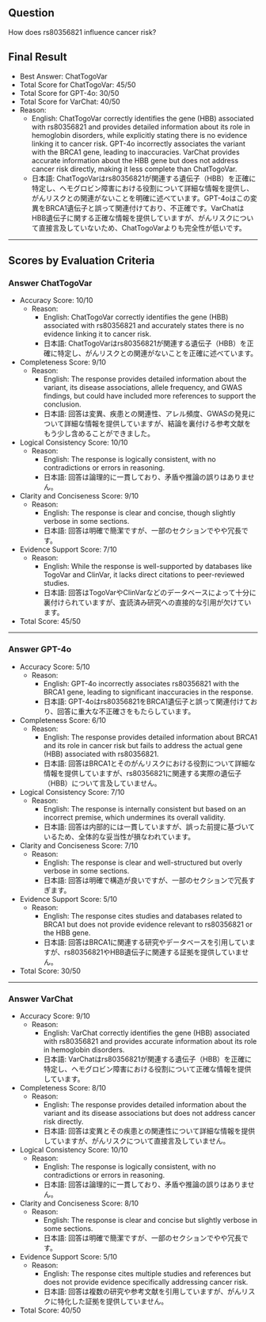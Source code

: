 ## Question

How does rs80356821 influence cancer risk?

## Final Result

- Best Answer: ChatTogoVar
- Total Score for ChatTogoVar: 45/50
- Total Score for GPT-4o: 30/50
- Total Score for VarChat: 40/50
- Reason:
  - English: ChatTogoVar correctly identifies the gene (HBB) associated with rs80356821 and provides detailed information about its role in hemoglobin disorders, while explicitly stating there is no evidence linking it to cancer risk. GPT-4o incorrectly associates the variant with the BRCA1 gene, leading to inaccuracies. VarChat provides accurate information about the HBB gene but does not address cancer risk directly, making it less complete than ChatTogoVar.
  - 日本語: ChatTogoVarはrs80356821が関連する遺伝子（HBB）を正確に特定し、ヘモグロビン障害における役割について詳細な情報を提供し、がんリスクとの関連がないことを明確に述べています。GPT-4oはこの変異をBRCA1遺伝子と誤って関連付けており、不正確です。VarChatはHBB遺伝子に関する正確な情報を提供していますが、がんリスクについて直接言及していないため、ChatTogoVarよりも完全性が低いです。

---

## Scores by Evaluation Criteria

### Answer ChatTogoVar
- Accuracy Score: 10/10
  - Reason: 
    - English: ChatTogoVar correctly identifies the gene (HBB) associated with rs80356821 and accurately states there is no evidence linking it to cancer risk.
    - 日本語: ChatTogoVarはrs80356821が関連する遺伝子（HBB）を正確に特定し、がんリスクとの関連がないことを正確に述べています。
- Completeness Score: 9/10
  - Reason: 
    - English: The response provides detailed information about the variant, its disease associations, allele frequency, and GWAS findings, but could have included more references to support the conclusion.
    - 日本語: 回答は変異、疾患との関連性、アレル頻度、GWASの発見について詳細な情報を提供していますが、結論を裏付ける参考文献をもう少し含めることができました。
- Logical Consistency Score: 10/10
  - Reason: 
    - English: The response is logically consistent, with no contradictions or errors in reasoning.
    - 日本語: 回答は論理的に一貫しており、矛盾や推論の誤りはありません。
- Clarity and Conciseness Score: 9/10
  - Reason: 
    - English: The response is clear and concise, though slightly verbose in some sections.
    - 日本語: 回答は明確で簡潔ですが、一部のセクションでやや冗長です。
- Evidence Support Score: 7/10
  - Reason: 
    - English: While the response is well-supported by databases like TogoVar and ClinVar, it lacks direct citations to peer-reviewed studies.
    - 日本語: 回答はTogoVarやClinVarなどのデータベースによって十分に裏付けられていますが、査読済み研究への直接的な引用が欠けています。
- Total Score: 45/50

---

### Answer GPT-4o
- Accuracy Score: 5/10
  - Reason: 
    - English: GPT-4o incorrectly associates rs80356821 with the BRCA1 gene, leading to significant inaccuracies in the response.
    - 日本語: GPT-4oはrs80356821をBRCA1遺伝子と誤って関連付けており、回答に重大な不正確さをもたらしています。
- Completeness Score: 6/10
  - Reason: 
    - English: The response provides detailed information about BRCA1 and its role in cancer risk but fails to address the actual gene (HBB) associated with rs80356821.
    - 日本語: 回答はBRCA1とそのがんリスクにおける役割について詳細な情報を提供していますが、rs80356821に関連する実際の遺伝子（HBB）について言及していません。
- Logical Consistency Score: 7/10
  - Reason: 
    - English: The response is internally consistent but based on an incorrect premise, which undermines its overall validity.
    - 日本語: 回答は内部的には一貫していますが、誤った前提に基づいているため、全体的な妥当性が損なわれています。
- Clarity and Conciseness Score: 7/10
  - Reason: 
    - English: The response is clear and well-structured but overly verbose in some sections.
    - 日本語: 回答は明確で構造が良いですが、一部のセクションで冗長すぎます。
- Evidence Support Score: 5/10
  - Reason: 
    - English: The response cites studies and databases related to BRCA1 but does not provide evidence relevant to rs80356821 or the HBB gene.
    - 日本語: 回答はBRCA1に関連する研究やデータベースを引用していますが、rs80356821やHBB遺伝子に関連する証拠を提供していません。
- Total Score: 30/50

---

### Answer VarChat
- Accuracy Score: 9/10
  - Reason: 
    - English: VarChat correctly identifies the gene (HBB) associated with rs80356821 and provides accurate information about its role in hemoglobin disorders.
    - 日本語: VarChatはrs80356821が関連する遺伝子（HBB）を正確に特定し、ヘモグロビン障害における役割について正確な情報を提供しています。
- Completeness Score: 8/10
  - Reason: 
    - English: The response provides detailed information about the variant and its disease associations but does not address cancer risk directly.
    - 日本語: 回答は変異とその疾患との関連性について詳細な情報を提供していますが、がんリスクについて直接言及していません。
- Logical Consistency Score: 10/10
  - Reason: 
    - English: The response is logically consistent, with no contradictions or errors in reasoning.
    - 日本語: 回答は論理的に一貫しており、矛盾や推論の誤りはありません。
- Clarity and Conciseness Score: 8/10
  - Reason: 
    - English: The response is clear and concise but slightly verbose in some sections.
    - 日本語: 回答は明確で簡潔ですが、一部のセクションでやや冗長です。
- Evidence Support Score: 5/10
  - Reason: 
    - English: The response cites multiple studies and references but does not provide evidence specifically addressing cancer risk.
    - 日本語: 回答は複数の研究や参考文献を引用していますが、がんリスクに特化した証拠を提供していません。
- Total Score: 40/50